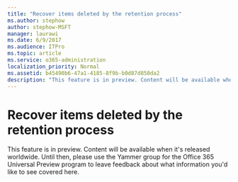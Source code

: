 ```yaml
---
title: "Recover items deleted by the retention process"
ms.author: stephow
author: stephow-MSFT
manager: laurawi
ms.date: 6/9/2017
ms.audience: ITPro
ms.topic: article
ms.service: o365-administration
localization_priority: Normal
ms.assetid: b45490b6-47a1-4185-8f9b-b0d87d850da2
description: "This feature is in preview. Content will be available when it's released worldwide. Until then, please use the Yammer group for the Office 365 Universal Preview program to leave feedback about what information you'd like to see covered here."
---
```


# Recover items deleted by the retention process

This feature is in preview. Content will be available when it's released worldwide. Until then, please use the Yammer group for the Office 365 Universal Preview program to leave feedback about what information you'd like to see covered here.
  

